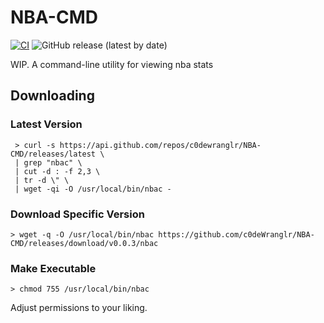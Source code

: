 # NBA-CMD
[![CI](https://github.com/c0deWranglr/NBA-CMD/actions/workflows/build.yaml/badge.svg)](https://github.com/c0deWranglr/NBA-CMD/actions/workflows/build.yaml)
![GitHub release (latest by date)](https://img.shields.io/github/v/release/c0dewranglr/NBA-CMD)

WIP. A command-line utility for viewing nba stats

## Downloading

### Latest Version
```
 > curl -s https://api.github.com/repos/c0dewranglr/NBA-CMD/releases/latest \
 | grep "nbac" \
 | cut -d : -f 2,3 \
 | tr -d \" \
 | wget -qi -O /usr/local/bin/nbac -
```

### Download Specific Version
```
> wget -q -O /usr/local/bin/nbac https://github.com/c0deWranglr/NBA-CMD/releases/download/v0.0.3/nbac
```

### Make Executable
```
> chmod 755 /usr/local/bin/nbac
```
Adjust permissions to your liking.
